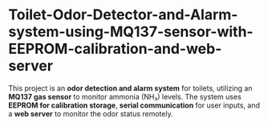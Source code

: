 # Toilet-Odor-Detector-and-Alarm-system-using-MQ137-sensor-with-EEPROM-calibration-and-web-server
This project is an **odor detection and alarm system** for toilets, utilizing an **MQ137 gas sensor** to monitor ammonia (NH₃) levels. The system uses **EEPROM for calibration storage**, **serial communication** for user inputs, and a **web server** to monitor the odor status remotely.
